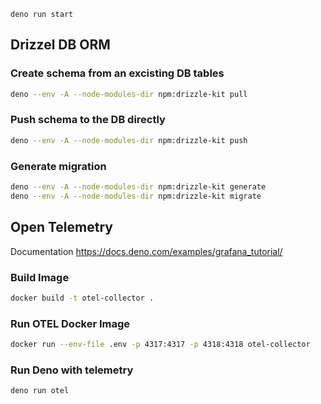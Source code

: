 ```
deno run start
```
## Drizzel DB ORM

### Create schema from an excisting DB tables
```sh
deno --env -A --node-modules-dir npm:drizzle-kit pull
```

### Push schema to the DB directly
```sh
deno --env -A --node-modules-dir npm:drizzle-kit push
```

### Generate migration
```sh
deno --env -A --node-modules-dir npm:drizzle-kit generate
deno --env -A --node-modules-dir npm:drizzle-kit migrate
```

## Open Telemetry
Documentation https://docs.deno.com/examples/grafana_tutorial/
### Build Image
```sh
docker build -t otel-collector .
```
### Run OTEL Docker Image
```sh
docker run --env-file .env -p 4317:4317 -p 4318:4318 otel-collector
```

### Run Deno with telemetry
```sh
deno run otel
```
